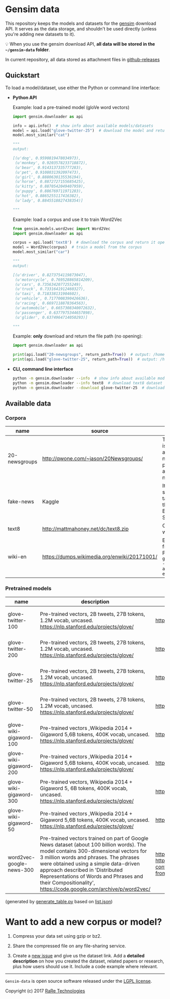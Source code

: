 # Gensim data

This repository keeps the models and datasets for the [gensim](https://github.com/RaRe-Technologies/gensim) download API. It serves as the data storage, and shouldn't be used directly (unless you're adding new datasets to it).

💡 When you use the gensim download API, **all data will be stored in the `~/gensim-data` folder**.

In current repository, all data stored as attachment files in [github-releases](https://github.com/RaRe-Technologies/gensim-data/releases)

## Quickstart

To load a model/dataset, use either the Python or command line interface:

- **Python API**

  Example: load a pre-trained model (gloVe word vectors)

  ```python
  import gensim.downloader as api

  info = api.info()  # show info about available models/datasets
  model = api.load("glove-twitter-25")  # download the model and return as object ready for use
  model.most_similar("cat")

  """
  output:

  [(u'dog', 0.9590819478034973),
   (u'monkey', 0.9203578233718872),
   (u'bear', 0.9143137335777283),
   (u'pet', 0.9108031392097473),
   (u'girl', 0.8880630135536194),
   (u'horse', 0.8872727155685425),
   (u'kitty', 0.8870542049407959),
   (u'puppy', 0.886769711971283),
   (u'hot', 0.8865255117416382),
   (u'lady', 0.8845518827438354)]

  """
  ```

  Example: load a corpus and use it to train Word2Vec

  ```python
  from gensim.models.word2vec import Word2Vec
  import gensim.downloader as api

  corpus = api.load('text8')  # download the corpus and return it opened as an iterable
  model = Word2Vec(corpus)  # train a model from the corpus
  model.most_similar("car")

  """
  output:

  [(u'driver', 0.8273754119873047),
   (u'motorcycle', 0.769528865814209),
   (u'cars', 0.7356342077255249),
   (u'truck', 0.7331641912460327),
   (u'taxi', 0.718338131904602),
   (u'vehicle', 0.7177008390426636),
   (u'racing', 0.6697118878364563),
   (u'automobile', 0.6657308340072632),
   (u'passenger', 0.6377975344657898),
   (u'glider', 0.6374964714050293)]

  """
  ```

  Example: **only** download and return the file path (no opening):

  ```python
  import gensim.downloader as api

  print(api.load("20-newsgroups", return_path=True))  # output: /home/user/gensim-data/20-newsgroups/20-newsgroups.gz
  print(api.load("glove-twitter-25", return_path=True))  # output: /home/user/gensim-data/glove-twitter-25/glove-twitter-25.gz
  ```

 - **CLI, command line interface**
   ```bash
   python -m gensim.downloader --info  # show info about available models/datasets
   python -m gensim.downloader --info text8  # download text8 dataset to ~/gensim-data/text8
   python -m gensim.downloader --download glove-twitter-25  # download model to ~/gensim-data/glove-twitter-50/
   ```

## Available data

### Corpora

| name | source | description |
|------|--------|-------------|
| 20-newsgroups | http://qwone.com/~jason/20Newsgroups/ | The 20 Newsgroups data set is a collection of approximately 20,000 newsgroup documents, partitioned (nearly) evenly across 20 different newsgroups |
| fake-news | Kaggle | It contains text and metadata scraped from 244 websites tagged as 'bullshit' here by the BS Detector Chrome Extension by Daniel Sieradski. |
| text8 | http://mattmahoney.net/dc/text8.zip | Cleaned small sample from wikipedia |
| wiki-en | https://dumps.wikimedia.org/enwiki/20171001/ | Extracted Wikipedia dump from October 2017. Produced by `python -m gensim.scripts.segment_wiki -f enwiki-20171001-pages-articles.xml.bz2 -o wiki-en.gz` |

### Pretrained models

| name | description | related papers | preprocessing | parameters |
|------|-------------|------------|--------|---------------|
| glove-twitter-100 | Pre-trained vectors, 2B tweets, 27B tokens, 1.2M vocab, uncased. https://nlp.stanford.edu/projects/glove/ | https://nlp.stanford.edu/pubs/glove.pdf | Converted to w2v format with `python -m gensim.scripts.glove2word2vec -i <fname> -o glove-twitter-100.txt` | dimensions = 100 |
| glove-twitter-200 | Pre-trained vectors, 2B tweets, 27B tokens, 1.2M vocab, uncased. https://nlp.stanford.edu/projects/glove/ | https://nlp.stanford.edu/pubs/glove.pdf | Converted to w2v format with `python -m gensim.scripts.glove2word2vec -i <fname> -o glove-twitter-200.txt` | dimensions = 200 |
| glove-twitter-25 | Pre-trained vectors, 2B tweets, 27B tokens, 1.2M vocab, uncased. https://nlp.stanford.edu/projects/glove/ | https://nlp.stanford.edu/pubs/glove.pdf | Converted to w2v format with `python -m gensim.scripts.glove2word2vec -i <fname> -o glove-twitter-25.txt` | dimensions = 25 |
| glove-twitter-50 | Pre-trained vectors, 2B tweets, 27B tokens, 1.2M vocab, uncased. https://nlp.stanford.edu/projects/glove/ | https://nlp.stanford.edu/pubs/glove.pdf | Converted to w2v format with `python -m gensim.scripts.glove2word2vec -i <fname> -o glove-twitter-50.txt` | dimensions = 50 |
| glove-wiki-gigaword-100 | Pre-trained vectors ,Wikipedia 2014 + Gigaword 5,6B tokens, 400K vocab, uncased. https://nlp.stanford.edu/projects/glove/ | https://nlp.stanford.edu/pubs/glove.pdf | Converted to w2v format with `python -m gensim.scripts.glove2word2vec -i <fname> -o glove-wiki-gigaword-100.txt` | dimensions = 100 |
| glove-wiki-gigaword-200 | Pre-trained vectors ,Wikipedia 2014 + Gigaword 5,6B tokens, 400K vocab, uncased. https://nlp.stanford.edu/projects/glove/ | https://nlp.stanford.edu/pubs/glove.pdf | Converted to w2v format with `python -m gensim.scripts.glove2word2vec -i <fname> -o glove-wiki-gigaword-200.txt` | dimentions = 200 |
| glove-wiki-gigaword-300 | Pre-trained vectors, Wikipedia 2014 + Gigaword 5, 6B tokens, 400K vocab, uncased. https://nlp.stanford.edu/projects/glove/ | https://nlp.stanford.edu/pubs/glove.pdf | Converted to w2v format with `python -m gensim.scripts.glove2word2vec -i <fname> -o glove-wiki-gigaword-300.txt` | dimensions = 300 |
| glove-wiki-gigaword-50 | Pre-trained vectors ,Wikipedia 2014 + Gigaword 5,6B tokens, 400K vocab, uncased. https://nlp.stanford.edu/projects/glove/ | https://nlp.stanford.edu/pubs/glove.pdf | Converted to w2v format with `python -m gensim.scripts.glove2word2vec -i <fname> -o glove-wiki-gigaword-50.txt` | dimensions = 50 |
| word2vec-google-news-300 | Pre-trained vectors trained on part of Google News dataset (about 100 billion words). The model contains 300-dimensional vectors for 3 million words and phrases. The phrases were obtained using a simple data-driven approach described in 'Distributed Representations of Words and Phrases and their Compositionality', https://code.google.com/archive/p/word2vec/ | https://arxiv.org/abs/1301.3781, https://arxiv.org/abs/1310.4546, https://www.microsoft.com/en-us/research/publication/linguistic-regularities-in-continuous-space-word-representations/?from=http%3A%2F%2Fresearch.microsoft.com%2Fpubs%2F189726%2Frvecs.pdf | - | dimensions = 300 |

(generated by [generate_table.py](https://github.com/RaRe-Technologies/gensim-data/blob/master/generate_table.py) based on [list.json](https://github.com/RaRe-Technologies/gensim-data/blob/master/list.json))


# Want to add a new corpus or model?

1. Compress your data set using gzip or bz2.

2. Share the compressed file on any file-sharing service.

2. Create a [new issue](https://github.com/RaRe-Technologies/gensim-data/issues) and give us the dataset link. Add a **detailed description** on how you created the dataset, related papers or research, plus how users should use it. Include a code example where relevant.

----------------

`Gensim-data` is open source software released under the [LGPL license](https://github.com/rare-technologies/gensim-data/blob/master/LICENSE).

Copyright (c) 2017 [RaRe Technologies](https://rare-technologies.com/)
